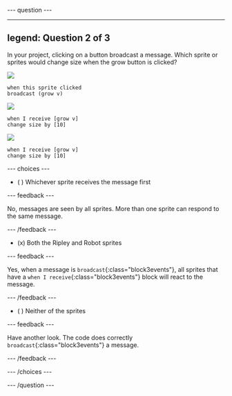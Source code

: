 
--- question ---

---
legend: Question 2 of 3
---

In your project, clicking on a button broadcast a message. Which sprite or sprites would change size when the grow button is clicked?

![](images/grow-icon.png)

```blocks3
when this sprite clicked
broadcast (grow v)
``` 

![](images/Ripley-icon.png)

```blocks3
when I receive [grow v]
change size by [10]
``` 

![](images/Robot-icon.png)

```blocks3
when I receive [grow v]
change size by [10]
``` 

--- choices ---

- ( ) Whichever sprite receives the message first

 --- feedback ---

 No, messages are seen by all sprites. More than one sprite can respond to the same message.

 --- /feedback ---

- (x) Both the Ripley and Robot sprites

 --- feedback ---

 Yes, when a message is `broadcast`{:class="block3events"}, all sprites that have a `when I receive`{:class="block3events"} block will react to the message.

 --- /feedback ---

- ( ) Neither of the sprites

 --- feedback ---

 Have another look. The code does correctly `broadcast`{:class="block3events"} a message.

 --- /feedback ---

--- /choices ---

--- /question ---
